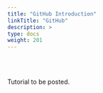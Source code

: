 ```yaml
---
title: "GitHub Introduction"
linkTitle: "GitHub"
description: >
type: docs
weight: 201
---
```


<br></br>

Tutorial to be posted.





